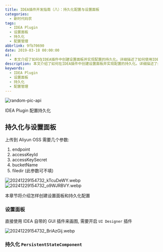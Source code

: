 ```yaml
---
title: IDEA插件开发指南（八）：持久化配置与设置面板
categories:
  - 新时代码农
tags:
  - IDEA Plugin
  - 设置面板
  - 持久化
  - 配置管理
abbrlink: 9fb70690
date: 2019-03-18 00:00:00
ai:
  - 本文介绍了如何在IDEA插件中创建设置面板并实现配置的持久化。详细描述了如何使用IDEA自带的GUI工具来设计设置面板，以及如何利用`PersistentStateComponent`来保存和恢复用户配置。
description: 本文介绍了如何在IDEA插件中创建设置面板并实现配置的持久化。详细描述了如何使用IDEA自带的GUI工具来设计设置面板，以及如何利用`PersistentStateComponent`来保存和恢复用户配置。
keywords:
  - IDEA Plugin
  - 设置面板
  - 持久化
  - 配置管理
---
```


<!-- markdownlint-disable-next-line MD033 -->
<meta name="referrer" content="no-referrer"/>

![random-pic-api](https://api.dong4j.ink:1024/cover)

IDEA Plugin 配置持久化

## 持久化与设置面板

上传到 Aliyun OSS 需要几个参数:

1. endpoint
2. accessKeyId
3. accessKeySecret
4. bucketName
5. filedir (此参数可不填)

![20241229154732_kTcuDeWY.webp](https://cdn.dong4j.site/source/image/20241229154732_kTcuDeWY.webp)
![20241229154732_o9WJRBVY.webp](https://cdn.dong4j.site/source/image/20241229154732_o9WJRBVY.webp)

本章节将介绍怎样创建设置面板和持久化配置

### 设置面板

直接使用 IDEA 自带的 GUI 插件来画图, 需要开启 `UI Designer` 插件

![20241229154732_BriAzGij.webp](https://cdn.dong4j.site/source/image/20241229154732_BriAzGij.webp)

### 持久化 `PersistentStateComponent`
